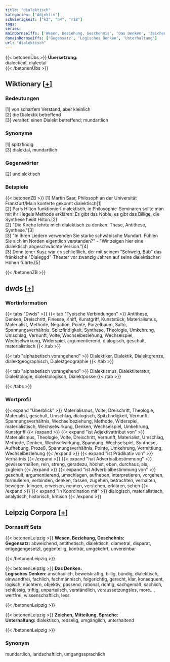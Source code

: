 ```yaml
---
title: "dialektisch"
kategorien: ["Adjektiv"]
schwierigkeit: ["k3", "h4", "r18"]
tags:
series:
mainDornseiffs: ['Wesen, Beziehung, Geschehnis', 'Das Denken', 'Zeichen, Mitteilung, Sprache']
domainDornseiffs: ['Gegensatz', 'Logisches Denken', 'Unterhaltung']
url: "dialektisch"
---
```


{{< betonenÜbs >}}
**Übersetzung:**  
dialectical, dialectal  
{{< /betonenÜbs >}}

## Wiktionary [[+](https://de.wiktionary.org/wiki/dialektisch)]

### Bedeutungen
[1] von scharfem Verstand, aber kleinlich  
[2] die Dialektik betreffend  
[3] veraltet: einen Dialekt betreffend; mundartlich  

### Synonyme
[1] spitzfindig  
[3] dialektal, mundartlich  

### Gegenwörter
[2] undialektisch  

### Beispiele
{{< betonenZB >}}
[1] Martin Saar, Philosoph an der Universität Frankfurt/Main konterte gekonnt dialektisch[1]  
[2] Paris Hilton funktioniert dialektisch, in Philosophie-Seminaren sollte man mit ihr Hegels Methode erklären: Es gibt das Noble, es gibt das Billige, die Synthese heißt Hilton.[2]  
[2] "Die Kirche lehrte mich dialektisch zu denken: These, Antithese, Synthese."[3]  
[3] "In Ihren Liedern verwenden Sie starke schwäbische Mundart. Fühlen Sie sich im Norden eigentlich verstanden?" - "Wir zeigen hier eine dialektisch abgeschwächte Version."[4]  
[3] Denn jener Kusz war es schließlich, der mit seinem "Schweig, Bub" das fränkische "Dialeggd"-Theater vor zwanzig Jahren auf seine dialektischen Höhen führte.[5]  

{{< /betonenZB >}}


## dwds [[+](https://www.dwds.de/wb/dialektisch)]

### Wortinformation
{{< tabs "Dwds" >}}
{{< tab "Typische Verbindungen" >}}
Antithese, Denken, Dreischritt, Finesse, Kniff, Kunstgriff, Kunststück, Materialismus, Materialist, Methode, Negation, Pointe, Purzelbaum, Salto, Spannungsverhältnis, Spitzfindigkeit, Synthese, Theologie, Umkehrung, Umschlag, Vernunft, Volte, Wechselbeziehung, Wechselspiel, Wechselwirkung, Widerspiel, argumentierend, dialogisch, geschult, materialistisch
{{< /tab >}}

{{< tab "alphabetisch vorangehend" >}}
Dialektiker, Dialektik, Dialektgrenze, dialektgeographisch, Dialektgeographie
{{< /tab >}}

{{< tab "alphabetisch vorangehend" >}}
Dialektismus, Dialektliteratur, Dialektologie, dialektologisch, Dialektposse
{{< /tab >}}

{{< /tabs >}}

### Wortprofil
{{< expand "Überblick" >}} Materialismus, Volte, Dreischritt, Theologie, Materialist, geschult, Umschlag, dialogisch, Spitzfindigkeit, Vernunft, Spannungsverhältnis, Wechselbeziehung, Methode, Widerspiel, materialistisch, Wechselwirkung, Denken, Wechselspiel, Umkehrung, Kunstgriff {{< /expand >}}
{{< expand "ist Adjektivattribut von" >}} Materialismus, Theologie, Volte, Dreischritt, Vernunft, Materialist, Umschlag, Methode, Denken, Wechselwirkung, Spannung, Wechselspiel, Synthese, Aufhebung, Prozeß, Spannungsverhältnis, Pointe, Umkehrung, Vermittlung, Wechselbeziehung {{< /expand >}}
{{< expand "ist Prädikativ von" >}} Verhältnis {{< /expand >}}
{{< expand "hat Adverbialbestimmung" >}} gewissermaßen, rein, streng, geradezu, höchst, eben, durchaus, als, zugleich {{< /expand >}}
{{< expand "ist Adverbialbestimmung von" >}} geschult, argumentierend, umschlagen, aufheben, interpretieren, vorgehen, formulieren, verbinden, denken, fassen, zugehen, betrachten, verhalten, bewegen, klingen, erweisen, nennen, verstehen, erklären, sehen {{< /expand >}}
{{< expand "in Koordination mit" >}} dialogisch, materialistisch, analytisch, historisch, kritisch {{< /expand >}}

## Leipzig Corpora [[+](https://corpora.uni-leipzig.de/en/res?word=dialektisch&corpusId=deu_newscrawl-public_2018)]

### Dornseiff Sets
{{< betonenLeipzig >}}
**Wesen, Beziehung, Geschehnis:**  
**Gegensatz:** abweichend, antithetisch, dialektisch, diametral, disparat, entgegengesetzt, gegenteilig, konträr, umgekehrt, unvereinbar  

{{< /betonenLeipzig >}}


{{< betonenLeipzig >}}
**Das Denken:**  
**Logisches Denken:** anschaulich, beweiskräftig, billig, bündig, dialektisch, einwandfrei, fachlich, fachmännisch, folgerichtig, gerecht, klar, konsequent, logisch, nüchtern, objektiv, passend, rational, richtig, sachgemäß, sachlich, schlüssig, triftig, unparteiisch, verständlich, voraussetzungslos, more..., wertfrei, wissenschaftlich, less  

{{< /betonenLeipzig >}}


{{< betonenLeipzig >}}
**Zeichen, Mitteilung, Sprache:**  
**Unterhaltung:** dialektisch, redselig, umgänglich, unterhaltend  

{{< /betonenLeipzig >}}

### Synonym
mundartlich, landschaftlich, umgangssprachlich


